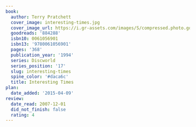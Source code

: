 ```yaml
---
book:
  author: Terry Pratchett
  cover_image: interesting-times.jpg
  cover_image_url: https://i.gr-assets.com/images/S/compressed.photo.goodreads.com/books/1430881376l/884288._SX98_.jpg
  goodreads: '884288'
  isbn10: 0061056901
  isbn13: '9780061056901'
  pages: '368'
  publication_year: '1994'
  series: Discworld
  series_position: '17'
  slug: interesting-times
  spine_color: '#daca6c'
  title: Interesting Times
plan:
  date_added: '2015-04-09'
review:
  date_read: 2007-12-01
  did_not_finish: false
  rating: 4
---
```

